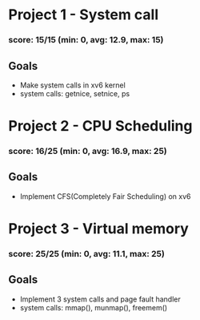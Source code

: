 # Project 1 - System call
### score: 15/15 (min: 0, avg: 12.9, max: 15)

## Goals
- Make system calls in xv6 kernel
- system calls: getnice, setnice, ps

# Project 2 - CPU Scheduling
### score: 16/25 (min: 0, avg: 16.9, max: 25)

## Goals
- Implement CFS(Completely Fair Scheduling) on xv6

# Project 3 - Virtual memory
### score: 25/25 (min: 0, avg: 11.1, max: 25)

## Goals
- Implement 3 system calls and page fault handler
- system calls: mmap(), munmap(), freemem()